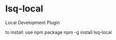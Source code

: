 lsq-local
=========

Local Development Plugin

to install: use npm package
npm -g install lsq-local
